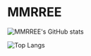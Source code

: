 # MMRREE

![MMRREE's GitHub stats](https://github-readme-stats.vercel.app/api?username=MMRREE&count_private=true&include_all_commits=true&hide=stars&show_icons=true)

![Top Langs](https://github-readme-stats.vercel.app/api/top-langs/?username=MMRREE&layout=compact)
